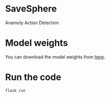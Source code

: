# SaveSphere
Anamoly Action Detection


# Model weights
You can download the model weights from [here](https://drive.google.com/file/d/1QZd6R_ck9Wb0zg956OPr8Jj7Xd-BAqkL/view?usp=drive_link).

# Run the code
```
flask run
```



